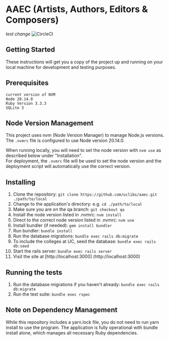 # AAEC (Artists, Authors, Editors & Composers)
*test change*
![CircleCI](https://img.shields.io/circleci/build/github/uclibs/aaec)

## Getting Started
These instructions will get you a copy of the project up and running on your local machine for development and testing purposes.

## Prerequisites
```
current version of NVM
Node 20.14.0
Ruby Version 3.3.3
SQLite 3
```

## Node Version Management

This project uses nvm (Node Version Manager) to manage Node.js versions. The `.nvmrc` file is 
configured to use Node version 20.14.0.

When running locally, you will need to set the node version with `nvm use` as described below under "Installation".  
For deployment, the `.nvmrc` file will be used to set the node version and the deployment script will automatically
use the correct version.

## Installing
1. Clone the repository: `git clone https://github.com/uclibs/aaec.git ./path/to/local`
1. Change to the application's directory: e.g. `cd ./path/to/local`
1. Make sure you are on the qa branch: `git checkout qa`
1. Install the node version listed in .nvmrc: `nvm install`
1. Direct to the correct node version listed in .nvmrc: `nvm use`
1. Install bundler (if needed): `gem install bundler`
1. Run bundler: `bundle install`
1. Run the database migrations: `bundle exec rails db:migrate`
1. To include the colleges at UC, seed the database: `bundle exec rails db:seed`
1. Start the rails server: `bundle exec rails server`
1. Visit the site at [http://localhost:3000] (http://localhost:3000)

## Running the tests
1. Run the database migrations if you haven't already: ```bundle exec rails db:migrate```
1. Run the test suite: ```bundle exec rspec```

## Note on Dependency Management
While this repository includes a yarn.lock file, you do not need to run yarn install to use the program. 
The application is fully operational with bundle install alone, which manages all necessary Ruby 
dependencies.